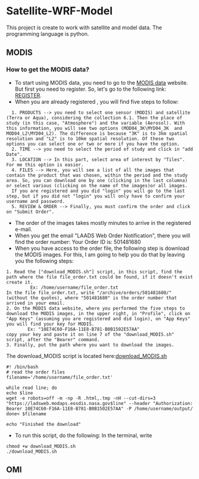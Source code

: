 # Satellite-WRF-Model
This project is create to work with satellite and model data. The programming language is python.

## MODIS
### How to get the MODIS data?

* To start using MODIS data, you need to go to the [MODIS data](https://ladsweb.modaps.eosdis.nasa.gov/search/) website. But first you need to register. So, let's go to the following link: [REGISTER](https://urs.earthdata.nasa.gov/users/new?client_id=A6th7HB-3EBoO7iOCiCLlA&redirect_uri=https%3A%2F%2Fladsweb.modaps.eosdis.nasa.gov%2Fcallback&response_type=code&state=L3NlYXJjaC8%3D%0A).
* When you are already registered , you will find five steps to follow: 
```
  1. PRODUCTS --> you need to select one sensor (MODIS) and satellite (Terra or Aqua), considering the collection 6.1. Then the place of study (in this case, "Atmosphere") and the variable (Aerosol). With this information, you will see two options (MOD04_3K\MYD04_3K  and MOD04_L2\MYD04_L2). The difference is because "3K" is to 3km spatial resolution and "L2" is to 10km spatial resolution. Of these two options you can select one or two or more if you have the option. 
  2. TIME --> you need to select the period of study and click in "add Date".
  3. LOCATION --> In this part, select area of interest by "Tiles". For me this option is easier. 
  4. FILES --> Here, you will see a list of all the images that contain the product that was chosen, within the period and the study area. So, you can download one by one (clicking in the last columna) or select various (clicking on the name of the images)or all images.
  If you are registered and you did "login" you will go to the last step, but if you did not "login" you will only have to confirm your username and password. 
  5. REVIEW & ORDER --> Finally, you must confirm the order and click on "Submit Order".
```
* The order of the images takes mostly minutes to arrive in the registered e-mail. 
* When you get the email "LAADS Web Order Notification", there you will find the order number: Your Order ID is: 501481680
* When you have access to the order file, the following step is download the MODIS images. For this, I am going to help you do that by leaving you the following steps:
```
1. Read the ["download_MODIS.sh"] script, in this script, find the path where the file file_order.txt could be found, if it doesn't exist create it.
         Ex: /home/username/file_order.txt
In the file file_order.txt, write "/archive/orders/501481680/" (without the quotes), where "501481680" is the order number that arrived in your email.
2. On the MODIS data website, where you performed the five steps to download the MODIS images, in the upper right, in "Profile", click on "App Keys" (assuming you are registered and did login), on "App Keys" you will find your key for MODIS. 
        Ex: "10E74C60-F16A-11E8-B781-B0B1502E57AA"
copy your key and paste it on line 7 of the "download_MODIS.sh" script, after the "Bearer" command.
3. Finally, put the path where you want to download the images. 
```
The download_MODIS script is located here:[download_MODIS.sh](https://github.com/rnoeliab/Satellite-WRF-Model/blob/master/download_MODIS.sh)
```shell
#! /bin/bash
# read the order files 
filename='/home/username/file_order.txt'

while read line; do 
echo $line
wget -e robots=off -m -np -R .html,.tmp -nH --cut-dirs=3 "https://ladsweb.modaps.eosdis.nasa.gov$line" --header "Authorization: Bearer 10E74C60-F16A-11E8-B781-B0B1502E57AA" -P /home/username/output/
done< $filename 

echo "Finished the download"
``` 
* To run this script, do the following: In the terminal, write
```
chmod +w download_MODIS.sh
./download_MODIS.sh
```


## OMI
